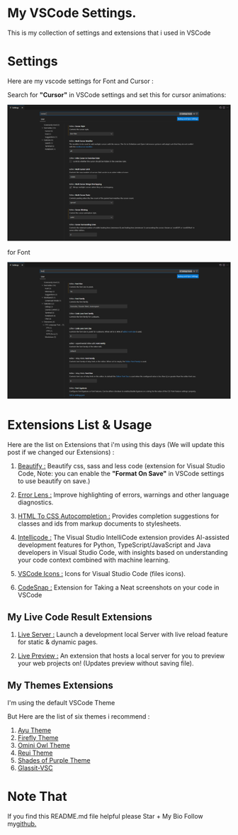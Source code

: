 # My VSCode Settings.

This is my collection of settings and extensions that i used in VSCode

# Settings

Here are my vscode settings for Font and Cursor :  
  
Search for **"Cursor"** in VSCode settings and set this for cursor animations:

![screenshot-1](screenshot-1.png)

for Font

![screenshot-1](screenshot-2.png)

# Extensions List & Usage

Here are the list on Extensions that i'm using this days (We will update this post if we changed our Extensions) :

1. <a href="https://github.com/mike7515/code-beautifier" target="_blank">Beautify :</a> Beautify css, sass and less code (extension for Visual Studio Code, Note: you can enable the **"Format On Save"** in VSCode settings to use beautify on save.)

2. <a href="https://github.com/usernamehw/vscode-error-lens" target="_blank">Error Lens :</a> Improve highlighting of errors, warnings and other language diagnostics.

3. <a href="https://github.com/solnurkarim/HTML-to-CSS-autocompletion" target="_blank">HTML To CSS Autocompletion :</a> Provides completion suggestions for classes and ids from markup documents to stylesheets.

4. <a href="https://github.com/MicrosoftDocs/intellicode" target="_blank">Intellicode :</a> The Visual Studio IntelliCode extension provides AI-assisted development features for Python, TypeScript/JavaScript and Java developers in Visual Studio Code, with insights based on understanding your code context combined with machine learning.

5. <a href="https://github.com/vscode-icons/vscode-icons" target="_blank">VSCode Icons :</a> Icons for Visual Studio Code (files icons).

6. <a href="https://github.com/kufii/CodeSnap" target="_blank">CodeSnap :</a> Extension for Taking a Neat screenshots on your code in VSCode

## My Live Code Result Extensions

1. <a href="https://github.com/ritwickdey/vscode-live-server" target="_blank">Live Server :</a> Launch a development local Server with live reload feature for static & dynamic pages.

2. <a href="https://github.com/microsoft/vscode-livepreview" target="_blank">Live Preview :</a> An extension that hosts a local server for you to preview your web projects on! (Updates preview without saving file).

## My Themes Extensions

I'm using the default VSCode Theme

But Here are the list of six themes i recommend :

1. <a href="https://github.com/ayu-theme/vscode-ayu" target="_blank">Ayu Theme</a>
2. <a href="https://github.com/ankitmlive/firefly-theme" target="_blank">Firefly Theme</a>
3. <a href="https://github.com/guilhermerodz/omni-owl" target="_blank">Omini Owl Theme</a>
4. <a href="https://github.com/barrsan/reui-vscode-theme" target="_blank">Reui Theme</a>
5. <a href="https://github.com/ahmadawais/shades-of-purple-vscode" target="_blank">Shades of Purple Theme</a>
6. <a href="https://github.com/hikarin522/GlassIt-VSC" target="_blank">Glassit-VSC</a>

# Note That

If you find this README.md file helpful please Star + My Bio Follow my<a href="https://github.com/AldenCedric/About-Me" target="_blank">github.</a>
